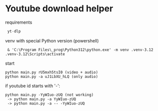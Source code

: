 
# Youtube download helper

requirements

``` python
 yt-dlp
```

venv with special Python version (powershell)

```console
 & 'C:\Program Files\_prog\Python312\python.exe' -m venv .venv-3.12
.venv-3.12\Scripts\activate
```

start

```console
python main.py rU5mxh5tsI0 (video + audio)
python main.py -a uJ1LbXU_hLQ (only audio)
```

if youtube id starts with '-':

```console
python main.py -YyWIuo-zUQ (not working)
 -> python main.py -a YyWIuo-zUQ
 -> python main.py -a -- -YyWIuo-zUQ
```
